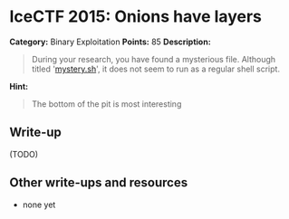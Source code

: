 # IceCTF 2015: Onions have layers

**Category:** Binary Exploitation
**Points:** 85
**Description:** 

> During your research, you have found a mysterious file. Although titled '<a target='_blank' href='/problem-static/stage3/binary/onions/mystery.sh'>mystery.sh</a>', it does not seem to run as a regular shell script.

**Hint:**

> The bottom of the pit is most interesting

## Write-up

(TODO)

## Other write-ups and resources

* none yet
